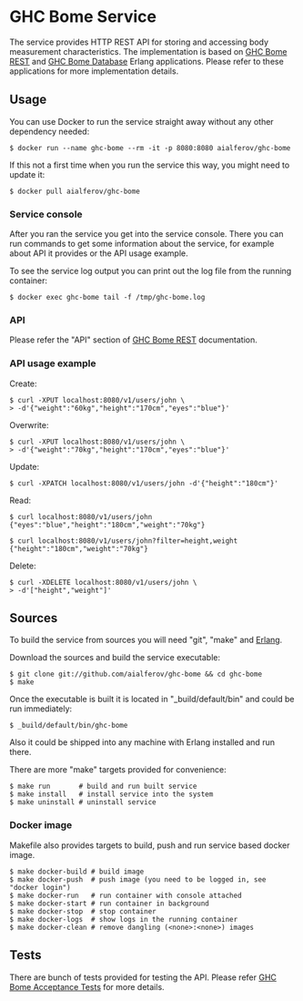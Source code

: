 # GHC Bome Service

The service provides HTTP REST API for storing and accessing body measurement
characteristics. The implementation is based on
[GHC Bome REST](http://github.com/aialferov/ghc_bome_rest) and
[GHC Bome Database](http://github.com/aialferov/ghc_bome_db) Erlang
applications. Please refer to these applications for more implementation
details.

## Usage

You can use Docker to run the service straight away without any other dependency
needed:

```
$ docker run --name ghc-bome --rm -it -p 8080:8080 aialferov/ghc-bome
```

If this not a first time when you run the service this way, you might need to
update it:

```
$ docker pull aialferov/ghc-bome
```

### Service console

After you ran the service you get into the service console. There you can
run commands to get some information about the service, for example about
API it provides or the API usage example.

To see the service log output you can print out the log file from the running
container:

```
$ docker exec ghc-bome tail -f /tmp/ghc-bome.log
```

### API

Please refer the "API" section of
[GHC Bome REST](http://github.com/aialferov/ghc_bome_rest) documentation.

### API usage example

Create:
```
$ curl -XPUT localhost:8080/v1/users/john \
> -d'{"weight":"60kg","height":"170cm","eyes":"blue"}'
```

Overwrite:
```
$ curl -XPUT localhost:8080/v1/users/john \
> -d'{"weight":"70kg","height":"170cm","eyes":"blue"}'
```

Update:
```
$ curl -XPATCH localhost:8080/v1/users/john -d'{"height":"180cm"}'
```

Read:
```
$ curl localhost:8080/v1/users/john
{"eyes":"blue","height":"180cm","weight":"70kg"}

$ curl localhost:8080/v1/users/john?filter=height,weight
{"height":"180cm","weight":"70kg"}
```

Delete:
```
$ curl -XDELETE localhost:8080/v1/users/john \
> -d'["height","weight"]'
```

## Sources

To build the service from sources you will need "git", "make" and
[Erlang](https://www.erlang-solutions.com/resources/download.html).

Download the sources and build the service executable:

```
$ git clone git://github.com/aialferov/ghc-bome && cd ghc-bome
$ make
```

Once the executable is built it is located in "_build/default/bin" and could
be run immediately:

```
$ _build/default/bin/ghc-bome
```

Also it could be shipped into any machine with Erlang installed and run there.

There are more "make" targets provided for convenience:

```
$ make run       # build and run built service
$ make install   # install service into the system
$ make uninstall # uninstall service
```

### Docker image

Makefile also provides targets to build, push and run service based docker
image. 

```
$ make docker-build # build image
$ make docker-push  # push image (you need to be logged in, see "docker login")
$ make docker-run   # run container with console attached
$ make docker-start # run container in background
$ make docker-stop  # stop container
$ make docker-logs  # show logs in the running container
$ make docker-clean # remove dangling (<none>:<none>) images
```

## Tests

There are bunch of tests provided for testing the API. Please refer
[GHC Bome Acceptance Tests](http://github.com/aialferov/ghc-bome-at) for more
details.

